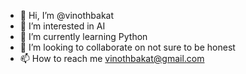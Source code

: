 - 👋 Hi, I’m @vinothbakat
- 👀 I’m interested in AI
- 🌱 I’m currently learning Python
- 💞️ I’m looking to collaborate on not sure to be honest
- 📫 How to reach me vinothbakat@gmail.com

<!---
vinothbakat/vinothbakat is a ✨ special ✨ repository because its `README.md` (this file) appears on your GitHub profile.
You can click the Preview link to take a look at your changes.
--->
